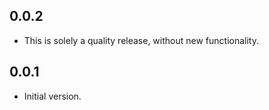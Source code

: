 ## 0.0.2

- This is solely a quality release, without new functionality.

## 0.0.1

- Initial version.
